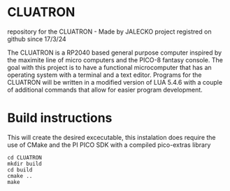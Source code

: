# CLUATRON
repository for the CLUATRON - Made by JALECKO
project registred on github since 17/3/24

The CLUATRON is a RP2040 based general purpose computer inspired by the maximite line of micro computers and the PICO-8 fantasy console.
The goal with this project is to have a functional microcomputer that has an operating system with a terminal and a text editor.
Programs for the CLUATRON will be written in a modified version of LUA 5.4.6 with a couple of additional commands that allow for easier program development.


# Build instructions 
This will create the desired excecutable, this instalation does require the use of CMake and the PI PICO SDK with a compiled pico-extras library 

```
cd CLUATRON
mkdir build
cd build
cmake ..
make
```
